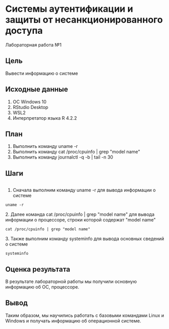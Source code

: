 # Системы аутентификации и защиты от несанкционированного доступа

Лабораторная работа №1

## Цель

Вывести информацию о системе

## Исходные данные

1.  ОС Windows 10
2.  RStudio Desktop
3.  WSL2
4.  Интерпретатор языка R 4.2.2

## План

1.  Выполнить команду uname -r
2.  Выполнить команду cat /proc/cpuinfo \| grep "model name"
3.  Выполнить команду journalctl -q -b \| tail -n 30

## Шаги

```{r}
```

1.  Сначала выполним команду uname -r для вывода информации о системе

```{bash}
uname -r
```

2\. Далее команда cat /proc/cpuinfo \| grep "model name" для вывода информации о процессоре, строки которой содержат "model name"

```{bash}
cat /proc/cpuinfo | grep "model name"
```

3\. Также выполним команду systeminfo для вывода основных сведений о системе

```{bash}
systeminfo
```

## Оценка результата

В результате лабораторной работы мы получили основную информацию об ОС, процессоре.

## Вывод

Таким образом, мы научились работать с базовыми командами Linux и Windows и получать информацию об операционной системе.
